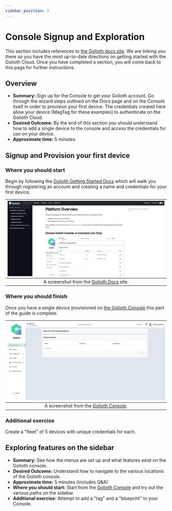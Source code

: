 ```yaml
---
sidebar_position: 3
---
```


# Console Signup and Exploration

This section includes references to [the Golioth docs site](https://docs.golioth.io/). We are linking you there so you have the most up-to-date directions on getting started with the Golioth Cloud. Once you have completed a section, you will come back to this page for further instructions.

## Overview

* **Summary:** Sign up for the Console to get your Golioth account. Go through the wizard steps outlined on the Docs page and on the Console itself in order to provision your first device. The credentials created here allow your device (MagTag for these examples) to authenticate on the Golioth Cloud.
* **Desired Outcome:** By the end of this section you should understand how to add a single device to the console and access the credentials for use on your device.
* **Approximate time:** 5 minutes

## Signup and Provision your first device

### Where you should start

Begin by following the [Golioth Getting Started Docs](https://docs.golioth.io/getting-started) which will walk you through registering an account and creating a name and credentials for your first device.

| [![Golioth Docs Platform Signup](platform_signup.png)](https://docs.golioth.io/getting-started) |
|:--:|
| A screenshot from the [Golioth Docs](https://docs.golioth.io/getting-started/) site. |

### Where you should finish

Once you have a single device provisioned on [the Golioth Console](https://console.golioth.io) this part of the guide is complete.

| [![Golioth Console One Device Provisioned](golioth_console_one_device_provisioned.png)](https://console.golioth.io) |
|:--:|
| A screenshot from the [Golioth Console](https://console.golioth.io). |

### Additional exercise

Create a "fleet" of 5 devices with unique credentials for each.



## Exploring features on the sidebar

* **Summary:** See how the menus are set up and what features exist on the Golioth console.
* **Desired Outcome:** Understand how to navigate to the various locations of the Golioth console.
* **Approximate time:** 5 minutes (includes Q&A)
* **Where you should start:** Start from the [Golioth Console](https://console.golioth.io) and try out the various paths on the sidebar.
* **Additional exercise:** Attempt to add a "tag" and a "blueprint" to your Console.
